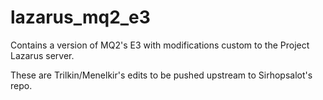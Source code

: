 # lazarus_mq2_e3
Contains a version of MQ2's E3 with modifications custom to the Project Lazarus server.

These are Trilkin/Menelkir's edits to be pushed upstream to Sirhopsalot's repo.
